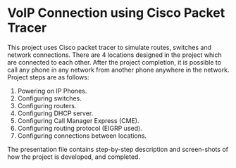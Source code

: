 # VoIP Connection using Cisco Packet Tracer

This project uses Cisco packet tracer to simulate routes, switches and network connections.
There are 4 locations designed in the project which are connected to each other. 
After the project completion, it is possible to call any phone in any network from another phone anywhere in the network.
Project steps are as follows:
1. Powering on IP Phones.
2. Configuring switches.
3. Configuring routers.
4. Configuring DHCP server.
5. Configuring Call Manager Express (CME).
6. Configuring routing protocol (EIGRP used).
7. Configuring connections between locations.


The presentation file contains step-by-step description and screen-shots of how the project is developed, and completed.